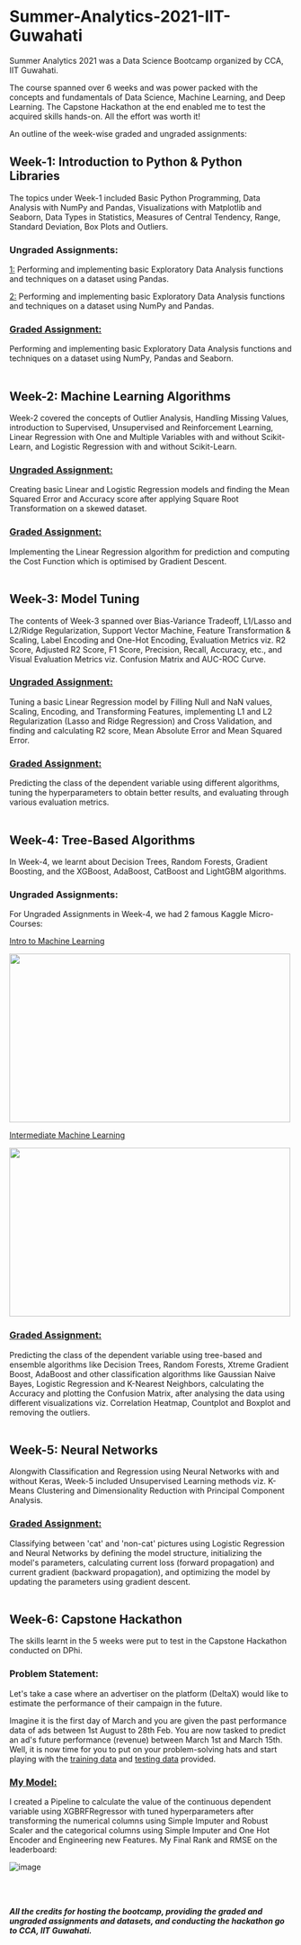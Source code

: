 # Summer-Analytics-2021-IIT-Guwahati

Summer Analytics 2021 was a Data Science Bootcamp organized by CCA, IIT Guwahati.

The course spanned over 6 weeks and was power packed with the concepts and fundamentals of Data Science, Machine Learning, and Deep Learning. The Capstone Hackathon at the end enabled me to test the acquired skills hands-on. All the effort was worth it!

An outline of the week-wise graded and ungraded assignments:

## Week-1: Introduction to Python & Python Libraries

The topics under Week-1 included Basic Python Programming, Data Analysis with NumPy and Pandas, Visualizations with Matplotlib and Seaborn, Data Types in Statistics, Measures of Central Tendency, Range, Standard Deviation, Box Plots and Outliers.

### Ungraded Assignments:
[1:](/Ungraded&#32;Assignments/Basic_Data_Analysis_Assignment_1.ipynb) Performing and implementing basic Exploratory Data Analysis functions and techniques on a dataset using Pandas.
 
[2:](/Ungraded&#32;Assignments/Basic_Data_Analysis_Assignment_2.ipynb) Performing and implementing basic Exploratory Data Analysis functions and techniques on a dataset using NumPy and Pandas.
 
 ### [Graded Assignment:](/Graded&#32;Assignments/Week_1.ipynb)
Performing and implementing basic Exploratory Data Analysis functions and techniques on a dataset using NumPy, Pandas and Seaborn.
<br></br>

## Week-2: Machine Learning Algorithms
Week-2 covered the concepts of Outlier Analysis, Handling Missing Values, introduction to Supervised, Unsupervised and Reinforcement Learning, Linear Regression with One and Multiple Variables with and without Scikit-Learn, and Logistic Regression with and without Scikit-Learn.

### [Ungraded Assignment:](/Ungraded&#32;Assignments/Basic_Machine_Learning_Assignment.ipynb)
Creating basic Linear and Logistic Regression models and finding the Mean Squared Error and Accuracy score after applying Square Root Transformation on a skewed dataset.

### [Graded Assignment:](/Graded&#32;Assignments/Week_2.ipynb)
Implementing the Linear Regression algorithm for prediction and computing the Cost Function which is optimised by Gradient Descent.
<br></br>
## Week-3: Model Tuning
The contents of Week-3 spanned over Bias-Variance Tradeoff, L1/Lasso and L2/Ridge Regularization, Support Vector Machine, Feature Transformation & Scaling, Label Encoding and One-Hot Encoding, Evaluation Metrics viz. R2 Score, Adjusted R2 Score, F1 Score, Precision, Recall, Accuracy, etc., and Visual Evaluation Metrics viz. Confusion Matrix and AUC-ROC Curve.

### [Ungraded Assignment:](/Ungraded&#32;Assignments/Model_Tuning.ipynb)
Tuning a basic Linear Regression model by Filling Null and NaN values, Scaling, Encoding, and Transforming Features, implementing L1 and L2 Regularization (Lasso and Ridge Regression) and Cross Validation, and finding and calculating R2 score, Mean Absolute Error and Mean Squared Error.

### [Graded Assignment:](/Graded&#32;Assignments/Week_3.ipynb)
Predicting the class of the dependent variable using different algorithms, tuning the hyperparameters to obtain better results, and evaluating through various evaluation metrics.
<br></br>

## Week-4: Tree-Based Algorithms
In Week-4, we learnt about Decision Trees, Random Forests, Gradient Boosting, and the XGBoost, AdaBoost, CatBoost and LightGBM algorithms.

### Ungraded Assignments:
For Ungraded Assignments in Week-4, we had 2 famous Kaggle Micro-Courses:

[Intro to Machine Learning](https://www.kaggle.com/learn/intro-to-machine-learning)

<img src="https://user-images.githubusercontent.com/74901388/128607679-d69a917f-b25f-4b99-978a-bfca17bff5f8.png" width="500" height="300" />

[Intermediate Machine Learning](https://www.kaggle.com/learn/intermediate-machine-learning)

<img src="https://user-images.githubusercontent.com/74901388/128607806-314474f2-c892-4b66-b9a0-85dbf7831c88.png" width="500" height="300" />

### [Graded Assignment:](Graded&#32;Assignments/Week_4.ipynb)
Predicting the class of the dependent variable using tree-based and ensemble algorithms like Decision Trees, Random Forests, Xtreme Gradient Boost, AdaBoost and other classification algorithms like Gaussian Naive Bayes, Logistic Regression and K-Nearest Neighbors, calculating the Accuracy and plotting the Confusion Matrix, after analysing the data using different visualizations viz. Correlation Heatmap, Countplot and Boxplot and removing the outliers.
<br></br>

## Week-5: Neural Networks
Alongwith Classification and Regression using Neural Networks with and without Keras, Week-5 included Unsupervised Learning methods viz. K-Means Clustering and Dimensionality Reduction with Principal Component Analysis.

### [Graded Assignment:](/Graded&#32;Assignments/Week_5.ipynb)
Classifying between 'cat' and 'non-cat' pictures using Logistic Regression and Neural Networks by defining the model structure, initializing the model's parameters, calculating current loss (forward propagation) and current gradient (backward propagation), and optimizing the model by updating the parameters using gradient descent.
<br></br>

## Week-6: Capstone Hackathon
The skills learnt in the 5 weeks were put to test in the Capstone Hackathon conducted on DPhi.

### Problem Statement:
Let's take a case where an advertiser on the platform (DeltaX) would like to estimate the performance of their campaign in the future.

Imagine it is the first day of March and you are given the past performance data of ads between 1st August to 28th Feb. You are now tasked to predict an ad's future performance (revenue) between March 1st and March 15th. Well, it is now time for you to put on your problem-solving hats and start playing with the [training data](/Hackathon/Train_Data.csv) and [testing data](/Hackathon/Test_Data.csv) provided.

### [My Model:](/Hackathon/Week_6.ipynb)
I created a Pipeline to calculate the value of the continuous dependent variable using XGBRFRegressor with tuned hyperparameters after transforming the numerical columns using Simple Imputer and Robust Scaler and the categorical columns using Simple Imputer and One Hot Encoder and Engineering new Features. My Final Rank and RMSE on the leaderboard:

![image](https://user-images.githubusercontent.com/74901388/128608298-c8617ae9-c93d-45c1-9845-8e6419b31c39.png)

<br></br>

***All the credits for hosting the bootcamp, providing the graded and ungraded assignments and datasets, and conducting the hackathon go to CCA, IIT Guwahati.***


 




